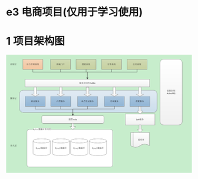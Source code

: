 # e3 电商项目(仅用于学习使用)

# 1 项目架构图

![image](https://github.com/FeiPengZheng/e3/blob/master/e3-parent/project.png)

